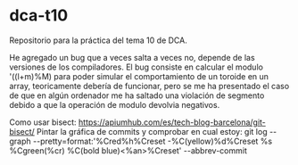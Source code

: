 # dca-t10
Repositorio para la práctica del tema 10 de DCA.

He agregado un bug que a veces salta a veces no, depende de las versiones de los compiladores.
El bug consiste en calcular el modulo '((l+m)%M) para poder simular el comportamiento de un toroide en un array, teoricamente debería de funcionar, pero se me ha presentado el caso de que en algún ordenador me ha saltado una violación de segmento debido a que la operación de modulo devolvia negativos.

Como usar bisect:
	https://apiumhub.com/es/tech-blog-barcelona/git-bisect/
Pintar la gráfica de commits y comprobar en cual estoy:
	git log --graph --pretty=format:'%Cred%h%Creset -%C(yellow)%d%Creset %s %Cgreen(%cr) %C(bold blue)<%an>%Creset' --abbrev-commit

